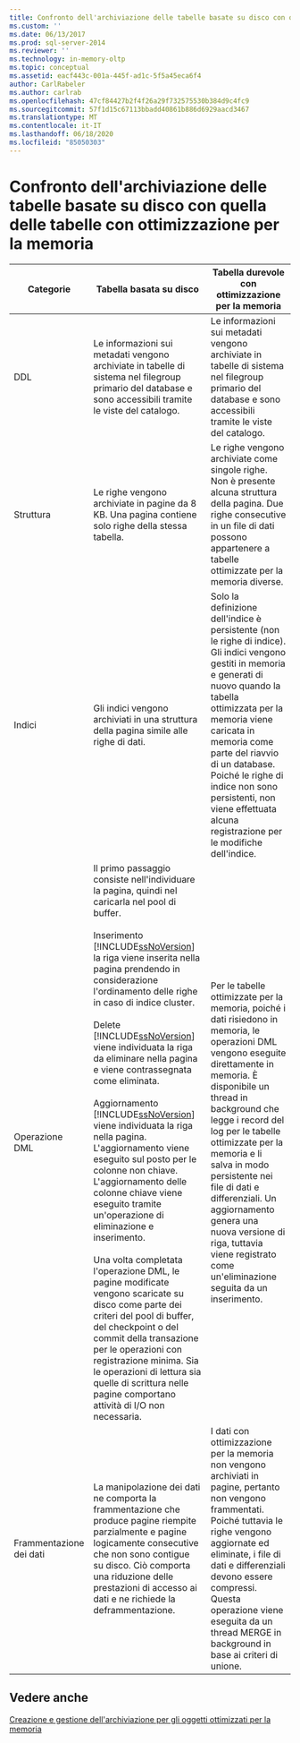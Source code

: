 ```yaml
---
title: Confronto dell'archiviazione delle tabelle basate su disco con quella delle tabelle con ottimizzazione per la memoria | Microsoft Docs
ms.custom: ''
ms.date: 06/13/2017
ms.prod: sql-server-2014
ms.reviewer: ''
ms.technology: in-memory-oltp
ms.topic: conceptual
ms.assetid: eacf443c-001a-445f-ad1c-5f5a45eca6f4
author: CarlRabeler
ms.author: carlrab
ms.openlocfilehash: 47cf84427b2f4f26a29f732575530b384d9c4fc9
ms.sourcegitcommit: 57f1d15c67113bbadd40861b886d6929aacd3467
ms.translationtype: MT
ms.contentlocale: it-IT
ms.lasthandoff: 06/18/2020
ms.locfileid: "85050303"
---
```

# <a name="comparing-disk-based-table-storage-to-memory-optimized-table-storage"></a>Confronto dell'archiviazione delle tabelle basate su disco con quella delle tabelle con ottimizzazione per la memoria
  
  
|Categorie|Tabella basata su disco|Tabella durevole con ottimizzazione per la memoria|  
|----------------|-----------------------|-------------------------------------|  
|DDL|Le informazioni sui metadati vengono archiviate in tabelle di sistema nel filegroup primario del database e sono accessibili tramite le viste del catalogo.|Le informazioni sui metadati vengono archiviate in tabelle di sistema nel filegroup primario del database e sono accessibili tramite le viste del catalogo.|  
|Struttura|Le righe vengono archiviate in pagine da 8 KB. Una pagina contiene solo righe della stessa tabella.|Le righe vengono archiviate come singole righe. Non è presente alcuna struttura della pagina. Due righe consecutive in un file di dati possono appartenere a tabelle ottimizzate per la memoria diverse.|  
|Indici|Gli indici vengono archiviati in una struttura della pagina simile alle righe di dati.|Solo la definizione dell'indice è persistente (non le righe di indice). Gli indici vengono gestiti in memoria e generati di nuovo quando la tabella ottimizzata per la memoria viene caricata in memoria come parte del riavvio di un database. Poiché le righe di indice non sono persistenti, non viene effettuata alcuna registrazione per le modifiche dell'indice.|  
|Operazione DML|Il primo passaggio consiste nell'individuare la pagina, quindi nel caricarla nel pool di buffer.<br /><br /> Inserimento<br /> [!INCLUDE[ssNoVersion](../../includes/ssnoversion-md.md)] la riga viene inserita nella pagina prendendo in considerazione l'ordinamento delle righe in caso di indice cluster.<br /><br /> Delete<br /> [!INCLUDE[ssNoVersion](../../includes/ssnoversion-md.md)] viene individuata la riga da eliminare nella pagina e viene contrassegnata come eliminata.<br /><br /> Aggiornamento<br /> [!INCLUDE[ssNoVersion](../../includes/ssnoversion-md.md)] viene individuata la riga nella pagina. L'aggiornamento viene eseguito sul posto per le colonne non chiave. L'aggiornamento delle colonne chiave viene eseguito tramite un'operazione di eliminazione e inserimento.<br /><br /> Una volta completata l'operazione DML, le pagine modificate vengono scaricate su disco come parte dei criteri del pool di buffer, del checkpoint o del commit della transazione per le operazioni con registrazione minima. Sia le operazioni di lettura sia quelle di scrittura nelle pagine comportano attività di I/O non necessaria.|Per le tabelle ottimizzate per la memoria, poiché i dati risiedono in memoria, le operazioni DML vengono eseguite direttamente in memoria. È disponibile un thread in background che legge i record del log per le tabelle ottimizzate per la memoria e li salva in modo persistente nei file di dati e differenziali. Un aggiornamento genera una nuova versione di riga, tuttavia viene registrato come un'eliminazione seguita da un inserimento.|  
|Frammentazione dei dati|La manipolazione dei dati ne comporta la frammentazione che produce pagine riempite parzialmente e pagine logicamente consecutive che non sono contigue su disco. Ciò comporta una riduzione delle prestazioni di accesso ai dati e ne richiede la deframmentazione.|I dati con ottimizzazione per la memoria non vengono archiviati in pagine, pertanto non vengono frammentati. Poiché tuttavia le righe vengono aggiornate ed eliminate, i file di dati e differenziali devono essere compressi. Questa operazione viene eseguita da un thread MERGE in background in base ai criteri di unione.|  
  
## <a name="see-also"></a>Vedere anche  
 [Creazione e gestione dell'archiviazione per gli oggetti ottimizzati per la memoria](creating-and-managing-storage-for-memory-optimized-objects.md)  
  
  
